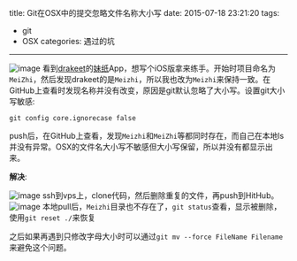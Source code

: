 title: Git在OSX中的提交忽略文件名称大小写
date: 2015-07-18 23:21:20
tags: 
  - git
  - OSX
categories: 遇过的坑
---
![image](http://7u2rtn.com1.z0.glb.clouddn.com/Snip20150718_8.png)
看到[drakeet](https://github.com/drakeet)的[妹纸](https://github.com/drakeet/Meizhi)App，想写个iOS版拿来练手。开始时项目命名为`MeiZhi`，然后发现drakeet的是`Meizhi`，所以我也改为`Meizhi`来保持一致。在GitHub上查看时发现名称并没有改变，原因是git默认忽略了大小写。设置git大小写敏感:

`git config core.ignorecase false`

push后，在GitHub上查看，发现`Meizhi`和`MeiZhi`等都同时存在，而自己在本地ls并没有异常。OSX的文件名大小写不敏感但大小写保留，所以并没有都显示出来。

**解决**:

![image](http://7u2rtn.com1.z0.glb.clouddn.com/Snip20150718_5.png)
ssh到vps上，clone代码，然后删除重复的文件，再push到HitHub。
![image](http://7u2rtn.com1.z0.glb.clouddn.com/Snip20150718_7.png)
本地pull后，`Meizhi`目录也不存在了，`git status`查看，显示被删除，使用`git reset ./`来恢复

之后如果再遇到只修改字母大小时可以通过`git mv --force FileName Filename`来避免这个问题。
